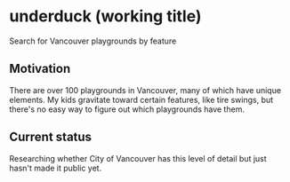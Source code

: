 # underduck (working title)
Search for Vancouver playgrounds by feature

## Motivation

There are over 100 playgrounds in Vancouver, many of which have unique elements. My kids gravitate
toward certain features, like tire swings, but there's no easy way to figure out which playgrounds have them.

## Current status

Researching whether City of Vancouver has this level of detail but just hasn't made it public yet.
